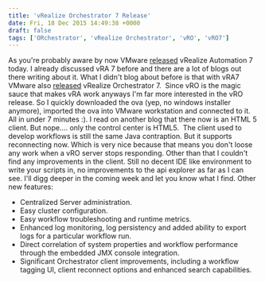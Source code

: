 ```yaml
---
title: 'vRealize Orchestrator 7 Release'
date: Fri, 18 Dec 2015 14:49:38 +0000
draft: false
tags: ['ORchestrator', 'vRealize Orchestrator', 'vRO', 'vRO7']
---
```


As you're probably aware by now VMware [released](http://pubs.vmware.com/Release_Notes/en/vra/vrealize-automation-70-release-notes.html?src=vmw_so_vex_mande_12 "vRA7") vRealize Automation 7 today. I already discussed vRA 7 before and there are a lot of blogs out there writing about it. What I didn't blog about before is that with vRA7 VMware also [released](http://pubs.vmware.com/Release_Notes/en/orchestrator/vrealize-orchestrator-70-release-notes.html "vRO7") vRealize Orchestrator 7.  Since vRO is the magic sauce that makes vRA work anyways I'm far more interested in the vRO release. So I quickly downloaded the ova (yep, no windows installer anymore), imported the ova into VMware workstation and connected to it. All in under 7 minutes :). I read on another blog that there now is an HTML 5 client. But nope.... only the control center is HTML5.  The client used to develop workflows is still the same Java contraption. But it supports reconnecting now. Which is very nice because that means you don't loose any work when a vRO server stops responding. Other than that I couldn't find any improvements in the client. Still no decent IDE like environment to write your scripts in, no improvements to the api explorer as far as I can see. I'll digg deeper in the coming week and let you know what I find. Other new features:

*   Centralized Server administration.
*   Easy cluster configuration.
*   Easy workflow troubleshooting and runtime metrics.
*   Enhanced log monitoring, log persistency and added ability to export logs for a particular workflow run.
*   Direct correlation of system properties and workflow performance through the embedded JMX console integration.
*   Significant Orchestrator client improvements, including a workflow tagging UI, client reconnect options and enhanced search capabilities.